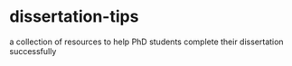 dissertation-tips
=================

a collection of resources to help PhD students complete their dissertation successfully
